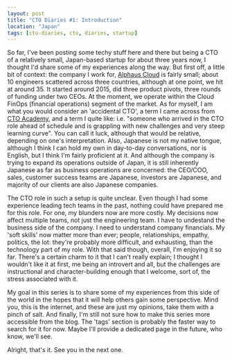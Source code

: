 ```yaml
---
layout: post
title: "CTO Diaries #1: Introduction"
location: "Japan"
tags: [cto-diaries, cto, diaries, startup]
---
```


So far, I've been posting some techy stuff here and there but being a CTO of a relatively small, Japan-based startup for about three years now, I thought I'd share some of my experiences along the way. But first off, a little bit of context: the company I work for, [Alphaus Cloud](https://alphaus.cloud/) is fairly small; about 10 engineers scattered across three countries, although at one point, we hit at around 35. It started around 2015, did three product pivots, three rounds of funding under two CEOs. At the moment, we operate within the Cloud FinOps (financial operations) segment of the market. As for myself, I am what you would consider an 'accidental CTO', a term I came across from [CTO Academy](https://cto.academy/diary-of-an-accidental-cto-part-1/), and a term I quite like: i.e. "someone who arrived in the CTO role ahead of schedule and is grappling with new challenges and very steep learning curve". You can call it luck, although that would be relative, depending on one's interpretation. Also, Japanese is not my native tongue, although I think I can hold my own in day-to-day conversations, nor is English, but I think I'm fairly proficient at it. And although the company is trying to expand its operations outside of Japan, it is still inherently Japanese as far as business operations are concerned: the CEO/COO, sales, customer success teams are Japanese, investors are Japanese, and majority of our clients are also Japanese companies.

The CTO role in such a setup is quite unclear. Even though I had some experience leading tech teams in the past, nothing could have prepared me for this role. For one, my blunders now are more costly. My decisions now affect multiple teams, not just the engineering team. I have to undestand the business side of the company. I need to understand company financials. My 'soft skills' now matter more than ever; people, relationships, empathy, politics, the lot: they're probably more difficult, and exhausting, than the technology part of my role. With that said though, overall, I'm enjoying it so far. There's a certain charm to it that I can't really explain; I thought I wouldn't like it at first, me being an introvert and all, but the challenges are instructional and character-building enough that I welcome, sort of, the stress associated with it.

My goal in this series is to share some of my experiences from this side of the world in the hopes that it will help others gain some perspective. Mind you, this is the internet, and these are just my opinions, take them with a pinch of salt. And finally, I'm still not sure how to make this series more accessible from the blog. The 'tags' section is probably the faster way to search for it for now. Maybe I'll provide a dedicated page in the future, who know, we'll see.

Alright, that's it. See you in the next one.
